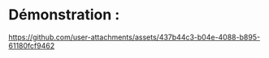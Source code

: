 # Démonstration : 



https://github.com/user-attachments/assets/437b44c3-b04e-4088-b895-61180fcf9462

